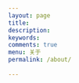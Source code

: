 ```yaml
---
layout: page
title: 
description: 
keywords: 
comments: true
menu: 关于
permalink: /about/
                            
---
```












